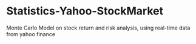 # Statistics-Yahoo-StockMarket
Monte Carlo Model on stock return and risk analysis, using real-time data from yahoo finance
